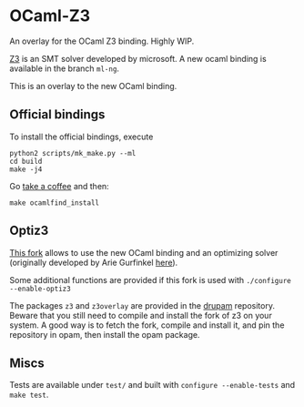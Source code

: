 OCaml-Z3
========

An overlay for the OCaml Z3 binding. Highly WIP.

[Z3](https://z3.codeplex.com/) is an SMT solver developed by microsoft. A new ocaml binding is available in the branch `ml-ng`.

This is an overlay to the new OCaml binding.

## Official bindings

To install the official bindings, execute
```
python2 scripts/mk_make.py --ml
cd build
make -j4
```
Go [take a coffee](https://xkcd.com/303/) and then:
```
make ocamlfind_install
```

## Optiz3

[This fork](https://z3.codeplex.com/SourceControl/network/forks/gradanne/mlopti?branch=optiz3-ml) allows to use the new OCaml binding and an optimizing solver (originally developed by Arie Gurfinkel [here](https://z3.codeplex.com/SourceControl/network/forks/arie/optiz3?branch=optiz3)).

Some additional functions are provided if this fork is used with `./configure --enable-optiz3`

The packages `z3` and `z3overlay` are provided in the [drupam](https://github.com/Drup/drupam) repository.
Beware that you still need to compile and install the fork of z3 on your system. A good way is to fetch the fork, compile and install it, and pin the repository in opam, then install the opam package.

## Miscs

Tests are available under `test/` and built with `configure --enable-tests` and `make test`.
